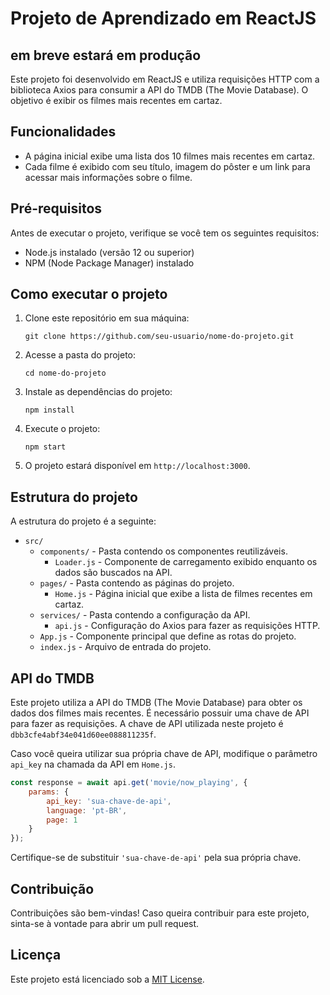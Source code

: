 # Projeto de Aprendizado em ReactJS

## em breve estará em produção

Este projeto foi desenvolvido em ReactJS e utiliza requisições HTTP com a biblioteca Axios para consumir a API do TMDB (The Movie Database). O objetivo é exibir os filmes mais recentes em cartaz.

## Funcionalidades

- A página inicial exibe uma lista dos 10 filmes mais recentes em cartaz.
- Cada filme é exibido com seu título, imagem do pôster e um link para acessar mais informações sobre o filme.

## Pré-requisitos

Antes de executar o projeto, verifique se você tem os seguintes requisitos:

- Node.js instalado (versão 12 ou superior)
- NPM (Node Package Manager) instalado

## Como executar o projeto

1. Clone este repositório em sua máquina:

   ```shell
   git clone https://github.com/seu-usuario/nome-do-projeto.git
   ```

2. Acesse a pasta do projeto:

   ```shell
   cd nome-do-projeto
   ```

3. Instale as dependências do projeto:

   ```shell
   npm install
   ```

4. Execute o projeto:

   ```shell
   npm start
   ```

5. O projeto estará disponível em `http://localhost:3000`.

## Estrutura do projeto

A estrutura do projeto é a seguinte:

- `src/`
  - `components/` - Pasta contendo os componentes reutilizáveis.
    - `Loader.js` - Componente de carregamento exibido enquanto os dados são buscados na API.
  - `pages/` - Pasta contendo as páginas do projeto.
    - `Home.js` - Página inicial que exibe a lista de filmes recentes em cartaz.
  - `services/` - Pasta contendo a configuração da API.
    - `api.js` - Configuração do Axios para fazer as requisições HTTP.
  - `App.js` - Componente principal que define as rotas do projeto.
  - `index.js` - Arquivo de entrada do projeto.

## API do TMDB

Este projeto utiliza a API do TMDB (The Movie Database) para obter os dados dos filmes mais recentes. É necessário possuir uma chave de API para fazer as requisições. A chave de API utilizada neste projeto é `dbb3cfe4abf34e041d60ee088811235f`.

Caso você queira utilizar sua própria chave de API, modifique o parâmetro `api_key` na chamada da API em `Home.js`.

```javascript
const response = await api.get('movie/now_playing', {
    params: {
        api_key: 'sua-chave-de-api',
        language: 'pt-BR',
        page: 1
    }
});
```

Certifique-se de substituir `'sua-chave-de-api'` pela sua própria chave.

## Contribuição

Contribuições são bem-vindas! Caso queira contribuir para este projeto, sinta-se à vontade para abrir um pull request.

## Licença

Este projeto está licenciado sob a [MIT License](https://opensource.org/licenses/MIT).
